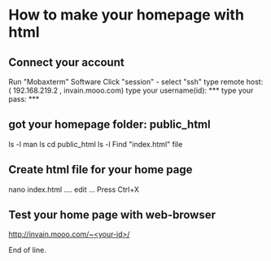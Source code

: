 
# How to make your homepage with html

## Connect your account
Run "Mobaxterm" Software
Click "session" - select "ssh"
type remote host: ( 192.168.219.2 , invain.mooo.com)
type your username(id): ***
type your pass: ***

## got your homepage folder: public_html
ls -l
man ls
cd public_html
ls -l
Find "index.html" file

## Create html file for your home page
nano index.html
.... edit ...
Press Ctrl+X

## Test your home page with web-browser
http://invain.mooo.com/~<your-id>/ 


End of line. 
